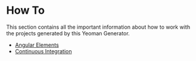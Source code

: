 # How To

This section contains all the important information about how to work with the projects generated by this Yeoman Generator.

* [Angular Elements](angularelements.md)
* [Continuous Integration](continuousintegration.md)

